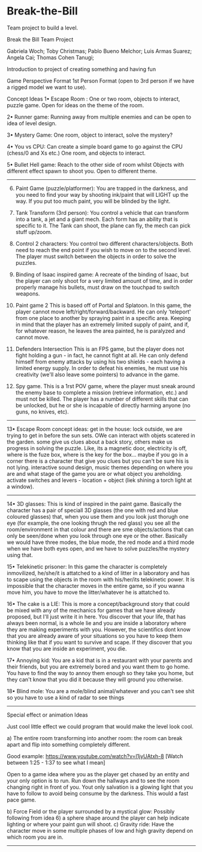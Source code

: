 ﻿# Break-the-Bill
Team project to build a level.

Break the Bill Team Project

Gabriela Woch;
Toby Christmas;
Pablo Bueno Melchor;
Luis Armas Suarez;
Angela Cai;
Thomas Cohen Tanugi;

Introduction to project of creating something and having fun

Game Perspective Format 
1st Person Format (open to 3rd person if we have a rigged model we want to use).

Concept Ideas
1•	Escape Room : 
One or two room, objects to interact, puzzle game. Open for ideas on the theme of the room. 

2•	Runner game:
Running away from multiple enemies and can be open to idea of level design. 

3•	Mystery Game:
One room, object to interact, solve the mystery?

4•	You vs CPU:
Can create a simple board game to go against the CPU (chess/0 and Xs etc.)
One room, and objects to interact.

5•	Bullet Hell game:
Reach to the other side of room whilst Objects with different effect spawn to shoot you. Open to different theme.



--------------------------------------------------------------------------------------------------------------------------------




6) Paint Game (puzzle/platformer):
You are trapped in the darkness, and you need to find your way by shooting ink/paint that will LIGHT up the way. If you put too much paint, you will be blinded by the light.

7) Tank Transform (3rd person):
You control a vehicle that can transform into a tank, a jet and a giant mech. Each form has an ability that is specific to it. The Tank can shoot, the plane can fly, the mech can pick stuff up/zoom.

8) Control 2 characters:
You control two different characters/objects. Both need to reach the end point if you wish to move on to the second level. The player must switch between the objects in order to solve the puzzles.

9) Binding of Isaac inspired game:
A recreate of the binding of Isaac, but the player can only shoot for a very limited amount of time, and in order properly manage his bullets, must draw on the touchpad to switch weapons.

10) Paint game 2 
This is based off of Portal and Splatoon. In this game, the player cannot move left/right/forward/backward. He can only 'teleport' from one place to another by spraying paint in a specific area. Keeping in mind that the player has an extremely limited supply of paint, and if, for whatever reason, he leaves the area painted, he is paralyzed and cannot move.

11) Defenders Intersection
This is an FPS game, but the player does not fight holding a gun - in fact, he cannot fight at all. He can only defend himself from enemy attacks by using his two shields - each having a limited energy supply. In order to defeat his enemies, he must use his creativity (we'll also leave some pointers) to advance in the game. 

12) Spy game.
This is a 1rst POV game, where the player must sneak around the enemy base to complete a mission (retrieve information, etc.) and must not be killed. The player has a number of different skills that can be unlocked, but he or she is incapable of directly harming anyone (no guns, no knives, etc).




--------------------------------------------------------------------------------------------------------------------------------


13•	Escape Room concept ideas:
get in the house: lock outside, we are trying to get in before the sun sets. OWe can interact with objets scatered in the garden. some give us clues about a back story, others make us progress in solving the puzzle.
Like, its a magnetic door, electricity is off, where is the fuze box, where is the key for the box...
maybe if you go in a corner there is a character that give you clues but you can't be sure his is not lying. interactive sound design, music themes depending on where you are and what stage of the game you are or what object you areholding.
activate switches and levers - location + object (liek shining a torch light at a window).



--------------------------------------------------------------------------------------------------------------------------------
14• 3D glasses: This is kind of inspired in the paint game. Basically the character has a pair of speciall 3D glasses (the one with red and blue coloured glasses) that, when you use them and you look just thorugh one eye (for example, the one looking thrugh the red glass) you see all the room/environment in that colour and there are sme objects/actions that can only be seen/done when you look through one eye or the other. Basically we would have three modes, the blue mode, the red mode and a third mode when we have both eyes open, and we have to solve puzzles/the mystery using that.


15• Telekinetic prisoner: In this game the character is completely inmovilized, he/she/it is attatched to a kind of litter in a laboratory and has to scape using the objects in the room with his/her/its telekinetic power. It is impossible that the character moves in the entire game, so if you wanna move him, you have to move the litter/whatever he is attatched to.

16• The cake is a LIE: This is more a concept/background story that could be mixed with any of the mechanics for games that we have already proposed, but I'll just write it in here. You discover that your life, that has always been normal, is a whole lie and you are inside a laboratory where they are making experiments with you. However, the scientifics dont know that you are already aware of your situations so you have to keep them thinking like that if you want to survive and scape. If they discover that you know that you are inside an experiment, you die.

17• Annoying kid: You are a kid that is in a restaurant with your parents and their friends, but you are extremely bored and you want them to go home. You have to find the way to annoy them enough so they take you home, but they can't know that you did it because they will ground you otherwise.

18• Blind mole: You are a mole/blind animal/whatever and you can't see shit so you have to use a kind of radar to see things

--------------------------------------------------------------------------------------------------------------------------------
Special effect or animation Ideas

Just cool little effect we could program that would make the level look cool.

a)	The entire room transforming into another room:
the room can break apart and flip into something completely different.

Good example: https://www.youtube.com/watch?v=l1jyUAtxh-8
[Watch between 1:25 - 1:37 to see what I mean]

Open to a game idea where you as the player get chased by an entity and your only option is to run. Run down the hallways and to see the room changing right in front of you. Yout only salvation is a glowing light that you have to follow to avoid being consume by the darkness. This would a fast pace game.

b)	Force Field or the player surrounded by a mystical glow:
Possibly following from idea 6) a sphere shape around the player can help indicate lighting or where your paint gun will shoot.
c)	Gravity ride: 
Have the character move in some multiple phases of low and high gravity depend on which room you are in.

--------------------------------------------------------------------------------------------------------------------------------





